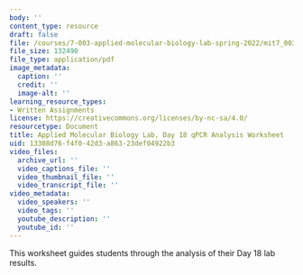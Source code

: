 ```yaml
---
body: ''
content_type: resource
draft: false
file: /courses/7-003-applied-molecular-biology-lab-spring-2022/mit7_003_s22_day18_qpcr_analysis_worksheet.pdf
file_size: 132490
file_type: application/pdf
image_metadata:
  caption: ''
  credit: ''
  image-alt: ''
learning_resource_types:
- Written Assignments
license: https://creativecommons.org/licenses/by-nc-sa/4.0/
resourcetype: Document
title: Applied Molecular Biology Lab, Day 18 qPCR Analysis Worksheet
uid: 13308d76-f4f0-42d3-a863-23def04922b3
video_files:
  archive_url: ''
  video_captions_file: ''
  video_thumbnail_file: ''
  video_transcript_file: ''
video_metadata:
  video_speakers: ''
  video_tags: ''
  youtube_description: ''
  youtube_id: ''
---
```

This worksheet guides students through the analysis of their Day 18 lab results.